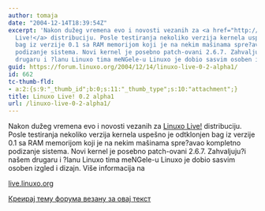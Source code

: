 ```yaml
---
author: tomaja
date: "2004-12-14T18:39:54Z"
excerpt: 'Nakon dužeg vremena evo i novosti vezanih za <a href="http://live.linuxo.org">Linuxo
  Live!</a> distribuciju. Posle testiranja nekoliko verzija kernela uspešno je odtklonjen
  bag iz verzije 0.1 sa RAM memorijom koji je na nekim mašinama spre?avao kompletno
  podizanje sistema. Novi kernel je posebno patch-ovani 2.6.7. Zahvaljuju?i našem
  drugaru i ?lanu Linuxo tima meNGele-u Linuxo je dobio sasvim osoben izgled i dizajn.   '
guid: https://forum.linuxo.org/2004/12/14/linuxo-live-0-2-alpha1/
id: 662
tc-thumb-fld:
- a:2:{s:9:"_thumb_id";b:0;s:11:"_thumb_type";s:10:"attachment";}
title: Linuxo Live! 0.2 alpha1
url: /linuxo-live-0-2-alpha1/
---
```

Nakon dužeg vremena evo i novosti vezanih za [Linuxo Live!](http://live.linuxo.org) distribuciju. Posle testiranja nekoliko verzija kernela uspešno je odtklonjen bag iz verzije 0.1 sa RAM memorijom koji je na nekim mašinama spre?avao kompletno podizanje sistema. Novi kernel je posebno patch-ovani 2.6.7. Zahvaljuju?i našem drugaru i ?lanu Linuxo tima meNGele-u Linuxo je dobio sasvim osoben izgled i dizajn. <!--break-->Više informacija na 

[live.linuxo.org](http://live.linuxo.org)

[Креирај тему форума везану за овај текст](https://linuxo.org/nova-tema-na-forumu/?se_pid=662)